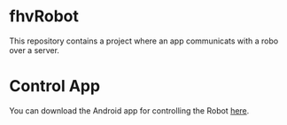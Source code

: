 # fhvRobot
This repository contains a project where an app communicats with a robo over a server.

# Control App
You can download the Android app for controlling the Robot [here](https://github.com/Blackjack92/fhvRobot/blob/master/Source_App/app/build/outputs/apk/app-debug.apk).
